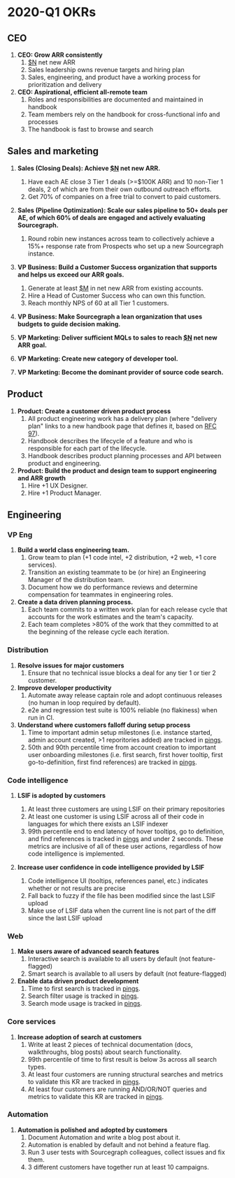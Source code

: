 # 2020-Q1 OKRs

## CEO

1. **CEO: Grow ARR consistently**
   1. [$N][N] net new ARR
   1. Sales leadership owns revenue targets and hiring plan
   1. Sales, engineering, and product have a working process for prioritization and delivery
1. **CEO: Aspirational, efficient all-remote team**
   1. Roles and responsibilities are documented and maintained in handbook
   1. Team members rely on the handbook for cross-functional info and processes
   1. The handbook is fast to browse and search

## Sales and marketing

1. **Sales (Closing Deals): Achieve [$N][N] net new ARR.**
   1. Have each AE close 3 Tier 1 deals (>=$100K ARR) and 10 non-Tier 1 deals, 2 of which are from their own outbound outreach efforts.
   1. Get 70% of companies on a free trial to convert to paid customers.
1. **Sales (Pipeline Optimization): Scale our sales pipeline to 50+ deals per AE, of which 60% of deals are engaged and actively evaluating Sourcegraph.**
   1. Round robin new instances across team to collectively achieve a 15%+ response rate from Prospects who set up a new Sourcegraph instance.

1. **VP Business: Build a Customer Success organization that supports and helps us exceed our ARR goals.**
   1. Generate at least [$M][M] in net new ARR from existing accounts.
   1. Hire a Head of Customer Success who can own this function.
   1. Reach monthly NPS of 60 at all Tier 1 customers.

1. **VP Business: Make Sourcegraph a lean organization that uses budgets to guide decision making.**

1. **VP Marketing: Deliver sufficient MQLs to sales to reach [$N][N] net new ARR goal.**
1. **VP Marketing: Create new category of developer tool.**
1. **VP Marketing: Become the dominant provider of source code search.**

## Product

1. **Product: Create a customer driven product process**
   1. All product engineering work has a delivery plan (where "delivery plan" links to a new handbook page that defines it, based on [RFC 97](https://docs.google.com/document/d/1cZ7JIVuRWrF2MxwDdH36SC7zOyT2qJf9AMUd9Wc9_aY/edit#heading=h.dkow31it1qt1)).
   1. Handbook describes the lifecycle of a feature and who is responsible for each part of the lifecycle.
   1. Handbook describes product planning processes and API between product and engineering.
1. **Product: Build the product and design team to support engineering and ARR growth**
   1. Hire +1 UX Designer.
   1. Hire +1 Product Manager.

## Engineering

### VP Eng

1. **Build a world class engineering team.**
   1. Grow team to plan (+1 code intel, +2 distribution, +2 web, +1 core services).
   1. Transition an existing teammate to be (or hire) an Engineering Manager of the distribution team.
   1. Document how we do performance reviews and determine compensation for teammates in engineering roles.
1. **Create a data driven planning process.**
   1. Each team commits to a written work plan for each release cycle that accounts for the work estimates and the team's capacity.
   1. Each team completes >80% of the work that they committed to at the beginning of the release cycle each iteration.

### Distribution

1. **Resolve issues for major customers**
   1. Ensure that no technical issue blocks a deal for any tier 1 or tier 2 customer.
1. **Improve developer productivity**
   1. Automate away release captain role and adopt continuous releases (no human in loop required by default).
   1. e2e and regression test suite is 100% reliable (no flakiness) when run in CI.
1. **Understand where customers falloff during setup process**
   1. Time to important admin setup milestones (i.e. instance started, admin account created, >1 reporitories added) are tracked in [pings](https://docs.sourcegraph.com/admin/pings).
   1. 50th and 90th percentile time from account creation to important user onboarding milestones (i.e. first search, first hover tooltip, first go-to-definition, first find references) are tracked in [pings](https://docs.sourcegraph.com/admin/pings).

### Code intelligence

1. **LSIF is adopted by customers**
   1. At least three customers are using LSIF on their primary repositories
   1. At least one customer is using LSIF across all of their code in languages for which there exists an LSIF indexer
   1. 99th percentile end to end latency of hover tooltips, go to definition, and find references is tracked in [pings](https://docs.sourcegraph.com/admin/pings) and under 2 seconds. These metrics are inclusive of all of these user actions, regardless of how code intelligence is implemented.

1. **Increase user confidence in code intelligence provided by LSIF**
   1. Code intelligence UI (tooltips, references panel, etc.) indicates whether or not results are precise
   1. Fall back to fuzzy if the file has been modified since the last LSIF upload
   1. Make use of LSIF data when the current line is not part of the diff since the last LSIF upload

### Web

1. **Make users aware of advanced search features**
   1. Interactive search is available to all users by default (not feature-flagged)
   1. Smart search is available to all users by default (not feature-flagged)
1. **Enable data driven product development**
   1. Time to first search is tracked in [pings](https://docs.sourcegraph.com/admin/pings).
   1. Search filter usage is tracked in [pings](https://docs.sourcegraph.com/admin/pings).
   1. Search mode usage is tracked in [pings](https://docs.sourcegraph.com/admin/pings).

### Core services

1. **Increase adoption of search at customers**
   1. Write at least 2 pieces of technical documentation (docs, walkthroughs, blog posts) about search functionality.
   1. 99th percentile of time to first result is below 3s across all search types.
   1. At least four customers are running structural searches and metrics to validate this KR are tracked in [pings](https://docs.sourcegraph.com/admin/pings).
   1. At least four customers are running AND/OR/NOT queries and metrics to validate this KR are tracked in [pings](https://docs.sourcegraph.com/admin/pings).

### Automation

1. **Automation is polished and adopted by customers**
   1. Document Automation and write a blog post about it.
   1. Automation is enabled by default and not behind a feature flag.
   1. Run 3 user tests with Sourcegraph colleagues, collect issues and fix them.
   1. 3 different customers have together run at least 10 campaigns.

[N]: https://docs.google.com/document/d/1yndPaKSiB4Jq6J6cwGzcIUBSIupPOySHUHsOF2ipqFo/edit#bookmark=kix.n8t17z6iyawc
[M]: https://docs.google.com/document/d/1yndPaKSiB4Jq6J6cwGzcIUBSIupPOySHUHsOF2ipqFo/edit#bookmark=id.vwn1af52n0ns
